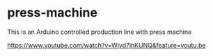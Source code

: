 press-machine
=============

This is an Arduino controlled production line with press machine

https://www.youtube.com/watch?v=Wjvd7jhKUNQ&feature=youtu.be
